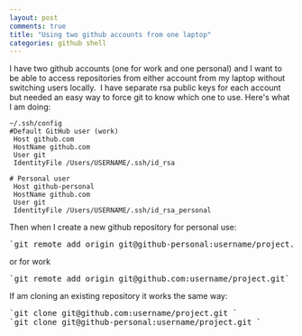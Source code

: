 ```yaml
---
layout: post
comments: true
title: "Using two github accounts from one laptop"
categories: github shell
---
```

I have two github accounts (one for work and one personal) and I want to be able to access repositories from either account from my laptop without switching users locally.  I have separate rsa public keys for each account but needed an easy way to force git to know which one to use. Here's what I am doing:
<pre><code>~/.ssh/config
#Default GitHub user (work)
 Host github.com  
 HostName github.com  
 User git  
 IdentityFile /Users/USERNAME/.ssh/id_rsa 

# Personal user 
 Host github-personal  
 HostName github.com  
 User git  
 IdentityFile /Users/USERNAME/.ssh/id_rsa_personal </code></pre>
Then when I create a new github repository for personal use:
<pre>`git remote add origin git@github-personal:username/project.git`</pre>
or for work
<pre>`git remote add origin git@github.com:username/project.git`</pre>
If am cloning an existing repository it works the same way:
<pre>`git clone git@github.com:username/project.git `
`git clone git@github-personal:username/project.git `</pre>
